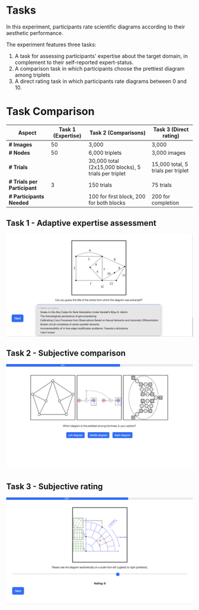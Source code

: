 # Tasks

In this experiment, participants rate scientific diagrams according to their aesthetic performance.

The experiment features three tasks:

1. A task for assessing participants' expertise about the target domain, in complement to their self-reported
   expert-status.
2. A comparison task in which participants choose the prettiest diagram among triplets
3. A direct rating task in which participants rate diagrams between 0 and 10.

# Task Comparison

| Aspect                       | Task 1 (Expertise) | Task 2 (Comparisons)                                 | Task 3 (Direct rating)             |
|------------------------------|--------------------|------------------------------------------------------|------------------------------------|
| **# Images**                 | 50                 | 3,000                                                | 3,000                              |
| **# Nodes**                  | 50                 | 6,000 triplets                                       | 3,000 images                       |
| **# Trials**                 |                    | 30,000 total (2x15,000 blocks), 5 trials per triplet | 15,000 total, 5 trials per triplet |
| **# Trials per Participant** | 3                  | 150 trials                                           | 75 trials                          |
| **# Participants Needed**    |                    | 100 for first block, 200 for both blocks             | 200 for completion                 

## Task 1 - Adaptive expertise assessment

![](static/images/task1.png)

## Task 2 - Subjective comparison

![](static/images/task2.png)

## Task 3 - Subjective rating

![](static/images/task3.png)
